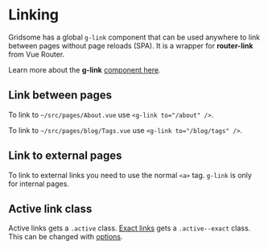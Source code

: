 # Linking
Gridsome has a global `g-link` component that can be used anywhere to link between pages without page reloads (SPA). It is a wrapper for **router-link** from Vue Router.

Learn more about the **g-link** [component here](/docs/link).

## Link between pages
To link to `~/src/pages/About.vue` use `<g-link to="/about" />`.

To link to `~/src/pages/blog/Tags.vue` use `<g-link to="/blog/tags" />`.

## Link to external pages
To link to external links you need to use the normal `<a>` tag. `g-link` is only for internal pages.


## Active link class
Active links gets a `.active` class. [Exact links](https://router.vuejs.org/api/#exact) gets a `.active--exact` class. This can be changed with [options](/docs/link).
